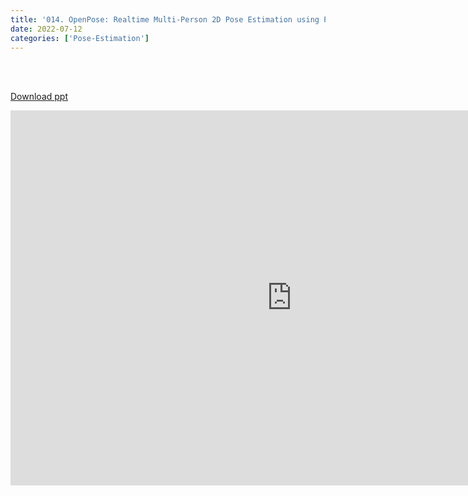```yaml
---
title: '014. OpenPose: Realtime Multi-Person 2D Pose Estimation using Part Affinity Fields'
date: 2022-07-12 
categories: ['Pose-Estimation']
---
```


<br><br>

[Download ppt](/ppt/14.pptx)

<center>
<iframe src="https://docs.google.com/presentation/d/e/2PACX-1vTRtaNDnE01Ef6xyrJ3t4L3RnH9PxGzb4NgQ_3O5vupjl4FyWKVjjc0KyocAZ_nBw/embed?start=false&loop=false&delayms=3000" frameborder="0" width="900" height="600" allowfullscreen="true" mozallowfullscreen="true" webkitallowfullscreen="true min-width="350px"></iframe>
</center>

<br>

<script src="https://utteranc.es/client.js"
        repo="RTOS-KGU/RTOS-utterances-comment"
        issue-term="pathname"
        label="Comment"
        theme="github-light"
        crossorigin="anonymous"
        async>
</script>